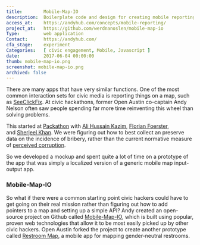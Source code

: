 ```yaml
---
title:        Mobile-Map-IO
description:  Boilerplate code and design for creating mobile reporting apps
access_at:    https://andyhub.com/concepts/mobile-reporting/
project_at:   https://github.com/werdnanoslen/mobile-map-io
Type:         web application
Contact:      https://andyhub.com/
cfa_stage:    experiment
Categories:   [ civic engagement, Mobile, Javascript ]
date:         2017-06-04 00:00:00
thumb: mobile-map-io.png
screenshot: mobile-map-io.png
archived: false
---
```


There are many apps that have very similar functions. One of the most common interaction sets for civic media is reporting things on a map, such as [SeeClickFix](http://seeclickfix.com/). At civic hackathons, former Open Austin co-captain Andy Nelson often saw people spending far more time reinventing this wheel than solving problems.

This started at [Packathon](http://www.pakathon.org/) with [Ali Hussain Kazim](https://www.linkedin.com/in/ali-hussain-kazim-ba38a225), [Florian Foerster](https://www.linkedin.com/in/florianxfoerster), and [Sherjeel Khan](http://directory.gatech.edu/directory/detail/DrxZqlEWMr2Pq%252BE1QDxqUuBojxLkKv1DAzRQ%252BOKpP9A%253D/Sherjeel/%20Khan). We were figuring out how to best collect an preserve data on the incidence of bribery, rather than the current normative measure of [perceived corruption](https://www.transparency.org/cpi2013/results).

So we developed a mockup and spent quite a lot of time on a prototype of the app that was simply a localized version of a generic mobile map input-output app.

### Mobile-Map-IO

So what if there were a common starting point civic hackers could have to get going on their real mission rather than figuring out how to add pointers to a map and setting up a simple API? Andy created an open-source project on Github called [Mobile-Map-IO](https://github.com/werdnanoslen/mobile-map-io), which is built using popular, proven web technologies that allow it to be most easily picked up by other civic hackers. Open Austin forked the project to create another prototype called [Restroom Map](https://github.com/open-austin/restroom-map), a mobile app for mapping gender-neutral restrooms.